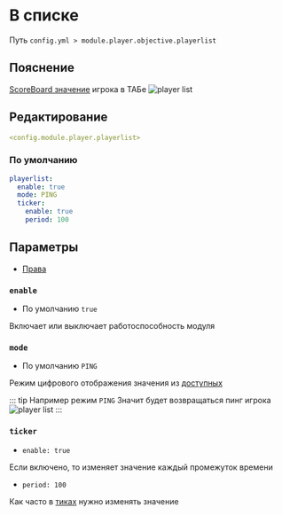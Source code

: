 # В списке
Путь `config.yml > module.player.objective.playerlist`

## Пояснение
[ScoreBoard значение](https://ru.minecraft.wiki/w/%D0%A1%D0%B8%D1%81%D1%82%D0%B5%D0%BC%D0%B0_%D1%81%D1%87%D1%91%D1%82%D0%B0_%D0%B8%D0%B3%D1%80%D0%BE%D0%B2%D1%8B%D1%85_%D1%81%D0%BE%D0%B1%D1%8B%D1%82%D0%B8%D0%B9) игрока в ТАБе
![player list](/playerlist.png)

## Редактирование
```yaml
<config.module.player.playerlist>
```

### По умолчанию
```yaml
playerlist:
  enable: true
  mode: PING
  ticker:
    enable: true
    period: 100
```

## Параметры

- [Права](/ru/permissions/module/player/objective/playerlist/)

### `enable`
- По умолчанию `true`

Включает или выключает работоспособность модуля

### `mode`
- По умолчанию `PING`

Режим цифрового отображения значения из [доступных](#режимы-значений)

::: tip Например режим `PING`
Значит будет возвращаться пинг игрока
![player list](/playerlist.png)
:::

### `ticker`
- `enable: true`

Если включено, то изменяет значение каждый промежуток времени

- `period: 100`

Как часто в [тиках](https://ru.minecraft.wiki/w/%D0%A2%D0%B0%D0%BA%D1%82) нужно изменять значение

<!--@include: @/ru/parts/objective.md-->